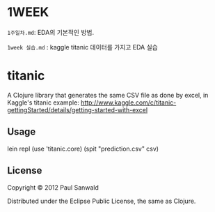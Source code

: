 # 1WEEK  
`1주일차.md`: EDA의 기본적인 방법.

`1week 실습.md` : kaggle titanic 데이터를 가지고 EDA 실습


# titanic

A Clojure library that generates the same CSV file as done by excel, in Kaggle's 
titanic example: http://www.kaggle.com/c/titanic-gettingStarted/details/getting-started-with-excel

## Usage

lein repl
(use 'titanic.core)
(spit "prediction.csv" csv)

## License

Copyright © 2012 Paul Sanwald

Distributed under the Eclipse Public License, the same as Clojure.
